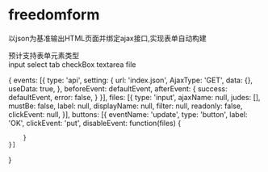 # freedomform
以json为基准输出HTML页面并绑定ajax接口,实现表单自动构建

预计支持表单元素类型  
input
select
tab
checkBox
textarea
file

{
	events: [{
		type: 'api',
		setting: {
			url: 'index.json',
			AjaxType: 'GET',
			data: {},
			useData: true,
		},
		beforeEvent: defaultEvent,
		afterEvent: {
			success: defaultEvent,
			error: false,
		}
	}],
	files: [{
		type: 'input',
		ajaxName: null,
		judes: [],
		mustBe: false,
		label: null,
		displayName: null,
		filter: null,
		readonly: false,
		clickEvent: null,
	}],
	buttons: [{
		eventName: 'update',
		type: 'button',
		label: 'OK',
		clickEvent: 'put',
		disableEvent: function(files) {

		}
	}]
}
